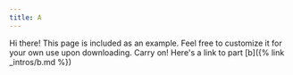 ```yaml
---
title: A
---
```


<p class="message">
  Hi there! This page is included as an example. Feel free to customize it for your own use upon downloading. Carry on!
  Here's a link to part [b]({% link _intros/b.md %})
</p>